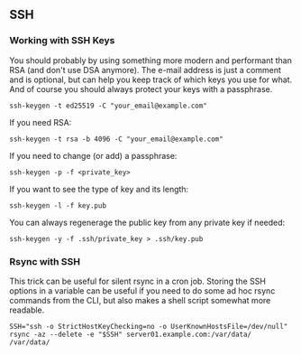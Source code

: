 ## SSH

### Working with SSH Keys

You should probably by using something more modern and performant than RSA (and don't use DSA
anymore).  The e-mail address is just a comment and is optional, but can help you keep track of
which keys you use for what.  And of course you should always protect your keys with a passphrase.

`ssh-keygen -t ed25519 -C "your_email@example.com"`

If you need RSA:

`ssh-keygen -t rsa -b 4096 -C "your_email@example.com"`

If you need to change (or add) a passphrase:

`ssh-keygen -p -f <private_key>`

If you want to see the type of key and its length:

`ssh-keygen -l -f key.pub`

You can always regenerage the public key from any private key if needed:

`ssh-keygen -y -f .ssh/private_key > .ssh/key.pub`

### Rsync with SSH

This trick can be useful for silent rsync in a cron job.  Storing the SSH options in a variable can
be useful if you need to do some ad hoc rsync commands from the CLI, but also makes a shell script
somewhat more readable.
```
SSH="ssh -o StrictHostKeyChecking=no -o UserKnownHostsFile=/dev/null"
rsync -az --delete -e "$SSH" server01.example.com:/var/data/ /var/data/
```
